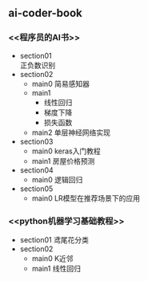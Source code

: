 ## ai-coder-book

### <<程序员的AI书>>
- section01  
正负数识别
- section02
    - main0 简易感知器
    - main1 
        - 线性回归
        - 梯度下降
        - 损失函数
    - main2 单层神经网络实现
- section03
    - main0 keras入门教程
    - main1 房屋价格预测
- section04
    - main0 逻辑回归
- section05
    - main0 LR模型在推荐场景下的应用


### <<python机器学习基础教程>>
- section01
鸢尾花分类
- section02
    - main0 K近邻
    - main1 线性回归
